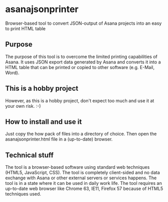 # asanajsonprinter
Browser-based tool to convert JSON-output of Asana projects into an easy to print HTML table

## Purpose 
The purpose of this tool is to overcome the limited printing capabilities of Asana. It uses JSON export data generated by Asana and converts it into a HTML table that can be printed or copied to other software (e.g. E-Mail, Word).

## This is a hobby project
However, as this is a hobby project, don't expect too much and use it at your own risk. :-)

## How to install and use it
Just copy the how pack of files into a directory of choice. Then open the asanajsonprinter.html file in a (up-to-date) browser. 

## Technical stuff
The tool is a browser-based software using standard web techniques (HTML5, JavaScript, CSS). The tool is completely client-sided and no data exchange with Asana or other external servers or services happens. The tool is in a state where it can be used in daily work life. The tool requires an up-to-date web browser like Chrome 63, IE11, Firefox 57 because of HTML5 techniques used.

